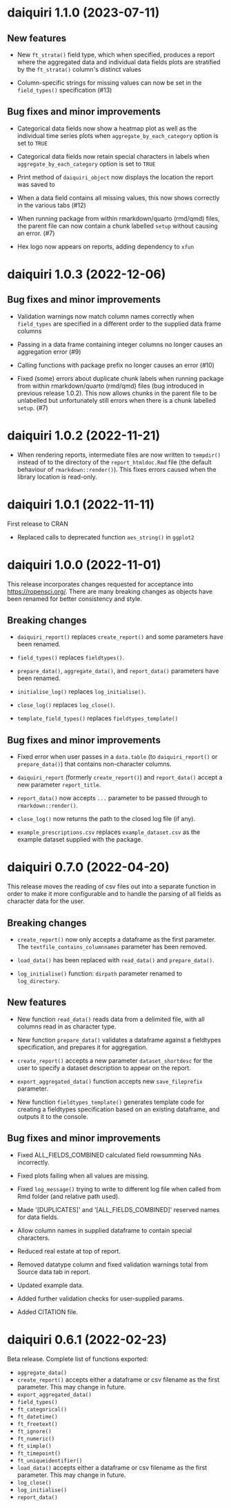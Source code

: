 # daiquiri 1.1.0 (2023-07-11)

## New features

* New `ft_strata()` field type, which when specified, produces a report where the aggregated data and individual data fields plots are stratified by the `ft_strata()` column's distinct values 

* Column-specific strings for missing values can now be set in the `field_types()` specification (#13)

## Bug fixes and minor improvements

* Categorical data fields now show a heatmap plot as well as the individual time series plots when `aggregate_by_each_category` option is set to `TRUE`

* Categorical data fields now retain special characters in labels when `aggregate_by_each_category` option is set to `TRUE`

* Print method of `daiquiri_object` now displays the location the report was saved to

* When a data field contains all missing values, this now shows correctly in the various tabs (#12)

* When running package from within rmarkdown/quarto (rmd/qmd) files, the parent file can now contain a chunk labelled `setup` without causing an error. (#7)

* Hex logo now appears on reports, adding dependency to `xfun`

# daiquiri 1.0.3 (2022-12-06)

## Bug fixes and minor improvements

* Validation warnings now match column names correctly when `field_types` are specified in a different order to the supplied data frame columns

* Passing in a data frame containing integer columns no longer causes an aggregation error (#9)

* Calling functions with package prefix no longer causes an error (#10)

* Fixed (some) errors about duplicate chunk labels when running package from within rmarkdown/quarto (rmd/qmd) files (bug introduced in previous release 1.0.2). This now allows chunks in the parent file to be unlabelled but unfortunately still errors when there is a chunk labelled `setup`. (#7)


# daiquiri 1.0.2 (2022-11-21)

* When rendering reports, intermediate files are now written to `tempdir()` instead of to the directory of the `report_htmldoc.Rmd` file (the default behaviour of `rmarkdown::render()`). This fixes errors caused when the library location is read-only.


# daiquiri 1.0.1 (2022-11-11)

First release to CRAN

* Replaced calls to deprecated function `aes_string()` in `ggplot2`


# daiquiri 1.0.0 (2022-11-01)

This release incorporates changes requested for acceptance into https://ropensci.org/. There are many breaking changes as objects have been renamed for better consistency and style.

## Breaking changes

* `daiquiri_report()` replaces `create_report()` and some parameters have been renamed.

* `field_types()` replaces `fieldtypes()`.

* `prepare_data()`, `aggregate_data()`, and `report_data()` parameters have been renamed.

* `initialise_log()` replaces `log_initialise()`.

* `close_log()` replaces `log_close()`.

* `template_field_types()` replaces `fieldtypes_template()` 

## Bug fixes and minor improvements

* Fixed error when user passes in a `data.table` (to `daiquiri_report()` or `prepare_data()`) that contains non-character columns.

* `daiquiri_report` (formerly `create_report()`) and `report_data()` accept a new parameter `report_title`.

* `report_data()` now accepts `...` parameter to be passed through to `rmarkdown::render()`.

* `close_log()` now returns the path to the closed log file (if any).

* `example_prescriptions.csv` replaces `example_dataset.csv` as the example dataset supplied with the package.

# daiquiri 0.7.0 (2022-04-20)

This release moves the reading of csv files out into a separate function in order to make it more configurable and to handle the parsing of all fields as character data for the user.

## Breaking changes

* `create_report()` now only accepts a dataframe as the first parameter. The `textfile_contains_columnnames` parameter has been removed.

* `load_data()` has been replaced with `read_data()` and `prepare_data()`.

* `log_initialise()` function: `dirpath` parameter renamed to `log_directory`.

## New features

* New function `read_data()` reads data from a delimited file, with all columns read in as character type.

* New function `prepare_data()` validates a dataframe against a fieldtypes specification, and prepares it for aggregation.

* `create_report()` accepts a new parameter `dataset_shortdesc` for the user to specify a dataset description to appear on the report.

* `export_aggregated_data()` function accepts new `save_fileprefix` parameter.

* New function `fieldtypes_template()` generates template code for creating a fieldtypes specification based on an existing dataframe, and outputs it to the console.

## Bug fixes and minor improvements

* Fixed ALL_FIELDS_COMBINED calculated field rowsumming NAs incorrectly.

* Fixed plots failing when all values are missing.

* Fixed `log_message()` trying to write to different log file when called from Rmd folder (and relative path used).

* Made '[DUPLICATES]' and '[ALL_FIELDS_COMBINED]' reserved names for data fields.

* Allow column names in supplied dataframe to contain special characters.

* Reduced real estate at top of report.

* Removed datatype column and fixed validation warnings total from Source data tab in report.

* Updated example data.

* Added further validation checks for user-supplied params.

* Added CITATION file.


# daiquiri 0.6.1 (2022-02-23)

Beta release. Complete list of functions exported:

* `aggregate_data()`
* `create_report()` accepts either a dataframe or csv filename as the first parameter. This may change in future.
* `export_aggregated_data()`
* `field_types()`
* `ft_categorical()`
* `ft_datetime()`
* `ft_freetext()`
* `ft_ignore()`
* `ft_numeric()`
* `ft_simple()`
* `ft_timepoint()`
* `ft_uniqueidentifier()`
* `load_data()` accepts either a dataframe or csv filename as the first parameter. This may change in future.
* `log_close()`
* `log_initialise()`
* `report_data()`
